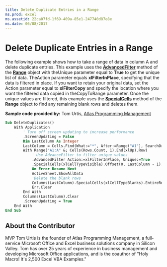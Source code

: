 ```yaml
---
title: Delete Duplicate Entries in a Range
ms.prod: excel
ms.assetid: 22ca07fd-1f69-409a-85e1-247740d87e8e
ms.date: 06/08/2017
---
```



# Delete Duplicate Entries in a Range

The following example shows how to take a range of data in column A and delete duplicate entries. This example uses the **[AdvancedFilter](range-advancedfilter-method-excel.md)** method of the **[Range](range-object-excel.md)** object with theUnique parameter equal to **True** to get the unique list of data. TheAction parameter equals **xlFilterInPlace**, specifying that the data is filtered in place. If you want to retain your original data, set the Action parameter equal to **xlFilterCopy** and specify the location where you want the filtered data copied in theCopyToRange parameter. Once the unique values are filtered, this example uses the **[SpecialCells](range-specialcells-method-excel.md)** method of the **Range** object to find any remaining blank rows and deletes them.

 **Sample code provided by:** Tom Urtis, [Atlas Programming Management](http://www.atlaspm.com/)



```vb
Sub DeleteDuplicates()
    With Application
        ' Turn off screen updating to increase performance
        .ScreenUpdating = False
        Dim LastColumn As Integer
        LastColumn = Cells.Find(What:="*", After:=Range("A1"), SearchOrder:=xlByColumns, SearchDirection:=xlPrevious).Column + 1
        With Range("A1:A" &; Cells(Rows.Count, 1).End(xlUp).Row)
            ' Use AdvanceFilter to filter unique values
            .AdvancedFilter Action:=xlFilterInPlace, Unique:=True
            .SpecialCells(xlCellTypeVisible).Offset(0, LastColumn - 1).Value = 1
            On Error Resume Next
            ActiveSheet.ShowAllData
            'Delete the blank rows
            Columns(LastColumn).SpecialCells(xlCellTypeBlanks).EntireRow.Delete
            Err.Clear
        End With
        Columns(LastColumn).Clear
        .ScreenUpdating = True
    End With
End Sub
```


## About the Contributor
<a name="AboutContributor"> </a>

MVP Tom Urtis is the founder of Atlas Programming Management, a full-service Microsoft Office and Excel business solutions company in Silicon Valley. Tom has over 25 years of experience in business management and developing Microsoft Office applications, and is the coauthor of "Holy Macro! It's 2,500 Excel VBA Examples." 


